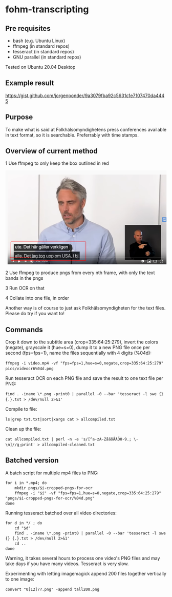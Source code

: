 # fohm-transcripting

## Pre requisites

* bash (e.g. Ubuntu Linux)
* ffmpeg (in standard repos)
* tesseract (in standard repos)
* GNU parallel (in standard repos)

Tested on Ubuntu 20.04 Desktop

## Example result

https://gist.github.com/jorgenponder/9a3079fba92c5631c1e7107470da4445

## Purpose

To make what is said at Folkhälsomyndighetens press conferences available in text format, so it is searchable. Preferrably with time stamps.

## Overview of current method

1 Use ffmpeg to only keep the box outlined in red

![bild](https://raw.githubusercontent.com/jorgenponder/fohm-transcripting/master/bild.png)

2 Use ffmpeg to produce pngs from every nth frame, with only the text bands in the pngs

3 Run OCR on that

4 Collate into one file, in order

Another way is of course to just ask Folkhälsomyndigheten for the text files. Please do try if you want to!

## Commands

Crop it down to the subtitle area (crop=335:64:25:279), invert the colors (negate), grayscale it (hue=s=0), dump it to a new PNG file once per second (fps=fps=1), name the files sequentially with 4 digits (%04d):

```ffmpeg -i video.mp4 -vf "fps=fps=1,hue=s=0,negate,crop=335:64:25:279" pics/videocr6%04d.png```

Run tesseract OCR on each PNG file and save the result to one text file per PNG:

```find . -iname \*.png -print0 | parallel -0 --bar 'tesseract -l swe {} {.}.txt > /dev/null 2>&1'```

Compile to file:

```ls|grep txt.txt|sort|xargs cat > allcompiled.txt```

Clean up the file:

```cat allcompiled.txt | perl -n -e 's/[^a-zA-ZåäöÅÄÖ0-9.; \-\n]//g;print' > allcompiled-cleaned.txt```

## Batched version

A batch script for multiple mp4 files to PNG:

```
for i in *.mp4; do 
    mkdir pngs/$i-cropped-pngs-for-ocr
    ffmpeg -i "$i" -vf "fps=fps=1,hue=s=0,negate,crop=335:64:25:279" "pngs/$i-cropped-pngs-for-ocr/%04d.png"
done
```

Running tesseract batched over all video directories:

```
for d in */ ; do
    cd "$d"
    find . -iname \*.png -print0 | parallel -0 --bar 'tesseract -l swe {} {.}.txt > /dev/null 2>&1'
    cd ..
done
```

Warning, it takes several hours to process one video's PNG files and may take days if you have many videos. Tesseract is very slow.

Experimenting with letting imagemagick append 200 files together vertically to one image:

```convert "0[12]??.png" -append tall200.png```

